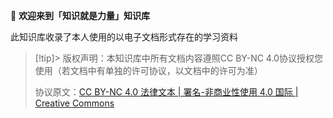  👋  **欢迎来到「知识就是力量」知识库**

此知识库收录了本人使用的以电子文档形式存在的学习资料

> [!tip]> 版权声明：本知识库中所有文档内容遵照CC BY-NC 4.0协议授权您使用（若文档中有单独的许可协议，以文档中的许可为准）
>
> 协议原文：[CC BY-NC 4.0 法律文本 | 署名-非商业性使用 4.0 国际 | Creative Commons](https://creativecommons.org/licenses/by-nc/4.0/legalcode.zh-hans)
